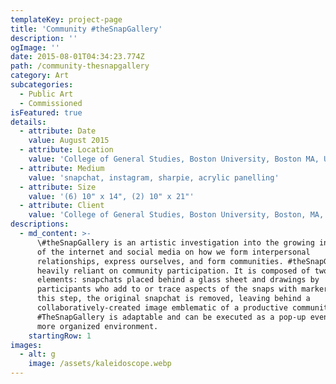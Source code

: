 ```yaml
---
templateKey: project-page
title: 'Community #theSnapGallery'
description: ''
ogImage: ''
date: 2015-08-01T04:34:23.774Z
path: /community-thesnapgallery
category: Art
subcategories:
  - Public Art
  - Commissioned
isFeatured: true
details:
  - attribute: Date
    value: August 2015
  - attribute: Location
    value: 'College of General Studies, Boston University, Boston MA, USA, 02215'
  - attribute: Medium
    value: 'snapchat, instagram, sharpie, acrylic panelling'
  - attribute: Size
    value: '(6) 10" x 14", (2) 10" x 21"'
  - attribute: Client
    value: 'College of General Studies, Boston University, Boston, MA, USA'
descriptions:
  - md_content: >-
      \#theSnapGallery is an artistic investigation into the growing influence
      of the internet and social media on how we form interpersonal
      relationships, express ourselves, and form communities. #theSnapGallery is
      heavily reliant on community participation. It is composed of two
      elements: snapchats placed behind a glass sheet and drawings by
      participants who add to or trace aspects of the snaps with markers. After
      this step, the original snapchat is removed, leaving behind a
      collaboratively-created image emblematic of a productive community.
      #TheSnapGallery is adaptable and can be executed as a pop-up event or in a
      more organized environment.
    startingRow: 1
images:
  - alt: g
    image: /assets/kaleidoscope.webp
---
```



